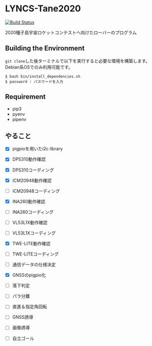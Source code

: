 # LYNCS-Tane2020
[![Build Status](https://travis-ci.org/LYNCS-Keio/LYNCS-Tane2020.svg?branch=master)](https://travis-ci.org/LYNCS-Keio/LYNCS-Tane2020)

2020種子島宇宙ロケットコンテストヘ向けたローバーのプログラム

## Building the Environment

`git clone`した後ターミナルで以下を実行すると必要な環境を構築します。Debian系OSでのみ利用可能です。

```
$ bash bin/install_dependencies.sh
$ password : パスワードを入力
```

## Requirement

- pip3
- pyenv
- pipenv

## やること
- [x] pigpioを用いたi2c library
- [x] DPS310動作確認
- [x] DPS310コーディング
- [x] ICM20948動作確認
- [ ] ICM20948コーディング
- [x] INA260動作確認
- [ ] INA260コーディング
- [ ] VL53L1X動作確認
- [ ] VL53L1Xコーディング
- [x] TWE-LITE動作確認
- [ ] TWE-LITEコーディング
- [ ] 通信データの仕様決定
- [x] GNSSのpigpio化
- [ ] 落下判定
- [ ] パラ分離
- [ ] 直進＆指定角回転
- [ ] GNSS誘導
- [ ] 画像誘導
- [ ] 自立ゴール

